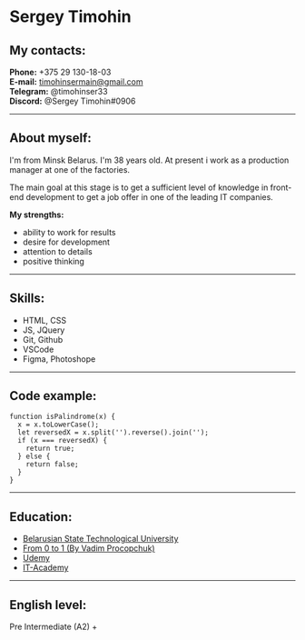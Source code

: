 # Sergey Timohin
## My contacts:
**Phone:** +375 29 130-18-03  
**E-mail:** timohinsermain@gmail.com  
**Telegram:** @timohinser33  
**Discord:** @Sergey Timohin#0906

***

## About myself:
I'm from Minsk Belarus. I'm 38 years old. At present i work as a production manager at one of the factories. 

The main goal at this stage is to get a sufficient level of knowledge in front-end development to get a job offer in one of the leading IT companies.

**My strengths:**

+ ability to work for results
+ desire for development
+ attention to details
+ positive thinking

***

## Skills: 
+ HTML, CSS
+ JS, JQuery
+ Git, Github
+ VSCode 
+ Figma, Photoshope

***

## Code example:

```
function isPalindrome(x) {
  x = x.toLowerCase();
  let reversedX = x.split('').reverse().join('');
  if (x === reversedX) {
    return true;
  } else {
    return false;       
  }
}
```

***

## Education:
* [Belarusian State Technological University](https://www.belstu.by/)
* [From 0 to 1 (By Vadim Procopchuk)](https://from0to1.com.ua/)
* [Udemy](https://www.udemy.com/course/javascript_full/)
* [IT-Academy](https://www.it-academy.by/course/front-end-developer/fd1-razrabotka-veb-saytov-s-ispolzovaniem-html-css-i-javascript/)

***

## English level:
Pre Intermediate (A2) +